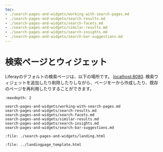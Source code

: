 ```yaml
---
toc:
- ./search-pages-and-widgets/working-with-search-pages.md
- ./search-pages-and-widgets/search-results.md
- ./search-pages-and-widgets/search-facets.md
- ./search-pages-and-widgets/similar-results.md
- ./search-pages-and-widgets/search-insights.md
- ./search-pages-and-widgets/search-bar-suggestions.md
---
```

# 検索ページとウィジェット

Liferayのデフォルトの検索ページは、以下の場所です。 <localhost:8080>. 検索ウィジェットを追加したり削除したりしながら、ページを一から作成したり、既存のページを再利用したりすることができます。
```{toctree}
:maxdepth: 2

search-pages-and-widgets/working-with-search-pages.md
search-pages-and-widgets/search-results.md
search-pages-and-widgets/search-facets.md
search-pages-and-widgets/similar-results.md
search-pages-and-widgets/search-insights.md
search-pages-and-widgets/search-bar-suggestions.md
```
```{raw} html
:file: ./search-pages-and-widgets/landing.html
```

```{raw} html
:file: ../landingpage_template.html
```
